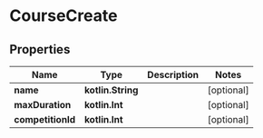
# CourseCreate

## Properties
| Name | Type | Description | Notes |
| ------------ | ------------- | ------------- | ------------- |
| **name** | **kotlin.String** |  |  [optional] |
| **maxDuration** | **kotlin.Int** |  |  [optional] |
| **competitionId** | **kotlin.Int** |  |  [optional] |



